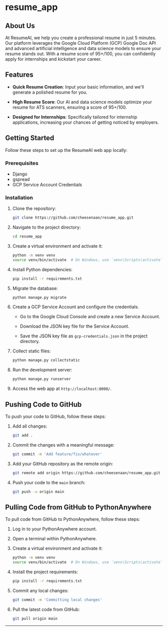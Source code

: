 # resume_app

## About Us

At ResumeAI, we help you create a professional resume in just 5 minutes. Our platform leverages the Google Cloud Platform (GCP) Google Doc API and advanced artificial intelligence and data science models to ensure your resume stands out. With a resume score of 95+/100, you can confidently apply for internships and kickstart your career.

## Features

- **Quick Resume Creation**: Input your basic information, and we'll generate a polished resume for you.

- **High Resume Score**: Our AI and data science models optimize your resume for ATS scanners, ensuring a score of 95+/100.

- **Designed for Internships**: Specifically tailored for internship applications, increasing your chances of getting noticed by employers.

## Getting Started

Follow these steps to set up the ResumeAI web app locally:

### Prerequisites

- Django
- gspread
- GCP Service Account Credentials

### Installation

1. Clone the repository:

   ```bash
   git clone https://github.com/cheesenaan/resume_app.git
   ```

2. Navigate to the project directory:

   ```bash
   cd resume_app
   ```

3. Create a virtual environment and activate it:

   ```bash
   python -m venv venv
   source venv/bin/activate  # On Windows, use `venv\Scripts\activate`
   ```

4. Install Python dependencies:

   ```bash
   pip install -r requirements.txt
   ```

5. Migrate the database:

   ```bash
   python manage.py migrate
   ```

6. Create a GCP Service Account and configure the credentials.

   - Go to the Google Cloud Console and create a new Service Account.

   - Download the JSON key file for the Service Account.

   - Save the JSON key file as `gcp-credentials.json` in the project directory.

7. Collect static files:

   ```bash
   python manage.py collectstatic
   ```

8. Run the development server:

   ```bash
   python manage.py runserver
   ```

9. Access the web app at `http://localhost:8000/`.

## Pushing Code to GitHub

To push your code to GitHub, follow these steps:

1. Add all changes:

   ```bash
   git add .
   ```

2. Commit the changes with a meaningful message:

   ```bash
   git commit -m 'Add feature/fix/whatever'
   ```

3. Add your GitHub repository as the remote origin:

   ```bash
   git remote add origin https://github.com/cheesenaan/resume_app.git
   ```

4. Push your code to the `main` branch:

   ```bash
   git push -u origin main
   ```

## Pulling Code from GitHub to PythonAnywhere

To pull code from GitHub to PythonAnywhere, follow these steps:

1. Log in to your PythonAnywhere account.

2. Open a terminal within PythonAnywhere.

3. Create a virtual environment and activate it:

   ```bash
   python -m venv venv
   source venv/bin/activate  # On Windows, use `venv\Scripts\activate`
   ```

4. Install the project requirements:

   ```bash
   pip install -r requirements.txt
   ```

5. Commit any local changes:

   ```bash
   git commit -m 'Committing local changes'
   ```

6. Pull the latest code from GitHub:

   ```bash
   git pull origin main
   ```

---

